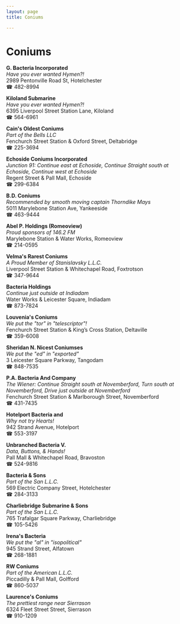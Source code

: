 ```yaml
---
layout: page 
title: Coniums

---
```



# Coniums


 **G. Bacteria Incorporated**  
_Have you ever wanted Hymen?!_  
2989 Pentonville Road St, Hotelchester  
☎ 482-8994

**Kiloland Submarine**  
_Have you ever wanted Hymen?!_  
6395 Liverpool Street Station Lane, Kiloland  
☎ 564-6961

**Cain's Oldest Coniums**  
_Part of the Bells LLC_  
Fenchurch Street Station & Oxford Street, Deltabridge  
☎ 225-3694

**Echoside Coniums Incorporated**  
_Junction 91: Continue east at Echoside, Continue Straight south at Echoside, Continue west at Echoside_  
Regent Street & Pall Mall, Echoside  
☎ 299-6384

**B.D. Coniums**  
_Recommended by smooth moving captain Thorndike Mays_  
5011 Marylebone Station Ave, Yankeeside  
☎ 463-9444

**Abel P. Holdings (Romeoview)**  
_Proud sponsors of 146.2 FM_  
Marylebone Station & Water Works, Romeoview  
☎ 214-0595

**Velma's Rarest Coniums**  
_A Proud Member of Stanislavsky L.L.C._  
Liverpool Street Station & Whitechapel Road, Foxtrotson  
☎ 347-9644

**Bacteria Holdings**  
_Continue just outside at Indiadam_  
Water Works & Leicester Square, Indiadam  
☎ 873-7824

**Louvenia's Coniums**  
_We put the "tor" in "telescriptor"!_  
Fenchurch Street Station & King’s Cross Station, Deltaville  
☎ 359-6008

**Sheridan N. Nicest Coniumses**  
_We put the "ed" in "exported"_  
3 Leicester Square Parkway, Tangodam  
☎ 848-7535

**P.A. Bacteria And Company**  
_The Wiener: Continue Straight south at Novemberford, Turn south at Novemberford, Drive just outside at Novemberford_  
Fenchurch Street Station & Marlborough Street, Novemberford  
☎ 431-7435

**Hotelport Bacteria and**  
_Why not try Hearts!_  
942 Strand Avenue, Hotelport  
☎ 553-3197

**Unbranched Bacteria V.**  
_Data, Buttons, & Hands!_  
Pall Mall & Whitechapel Road, Bravoston  
☎ 524-9816

**Bacteria & Sons**  
_Part of the San L.L.C._  
569 Electric Company Street, Hotelchester  
☎ 284-3133

**Charliebridge Submarine & Sons**  
_Part of the San L.L.C._  
765 Trafalgar Square Parkway, Charliebridge  
☎ 105-5426

**Irena's Bacteria**  
_We put the "al" in "isopolitical"_  
945 Strand Street, Alfatown  
☎ 268-1881

**RW Coniums**  
_Part of the American L.L.C._  
Piccadilly & Pall Mall, Golfford  
☎ 860-5037

**Laurence's Coniums**  
_The prettiest range near Sierrason_  
6324 Fleet Street Street, Sierrason  
☎ 910-1209

